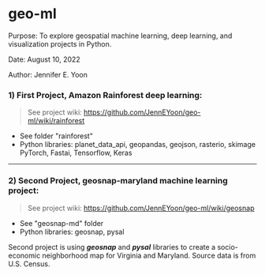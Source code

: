 # geo-ml

Purpose: To explore geospatial machine learning, deep learning, and visualization projects in Python.  

Date: August 10, 2022  

Author: Jennifer E. Yoon  

### 1) First Project, Amazon Rainforest deep learning:  
 > See project wiki:  https://github.com/JennEYoon/geo-ml/wiki/rainforest     
 * See folder "rainforest"  
 * Python libraries:  planet_data_api, geopandas, geojson, rasterio, skimage   
                      PyTorch, Fastai, Tensorflow, Keras  

------------------------------------  

### 2) Second Project, geosnap-maryland machine learning project:  
  > See project wiki:  https://github.com/JennEYoon/geo-ml/wiki/geosnap  
  
 * See "geosnap-md" folder  
 * Python libraries: geosnap, pysal 
 
Second project is using ***geosnap*** and ***pysal*** libraries to create a socio-economic neighborhood map for Virginia and Maryland.  Source data is from U.S. Census.  


